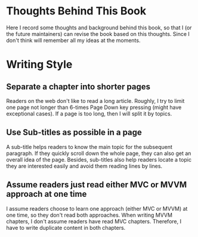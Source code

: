 # Thoughts Behind This Book
Here I record some thoughts and background behind this book, so that I (or the future maintainers) can revise the book based on this thoughts. Since I don't think will remember all my ideas at the moments.

# Writing Style

## Separate a chapter into shorter pages
Readers on the web don't like to read a long article. Roughly, I try to limit one page not longer than 6-times Page Down key pressing (might have exceptional cases). If a page is too long, then I will split it by topics.

## Use Sub-titles as possible in a page
A sub-title helps readers to know the main topic for the subsequent paragraph. If they quickly scroll down the whole page, they can also get an overall idea of the page. Besides, sub-titles also help readers locate a topic they are interested easily and avoid them reading lines by lines.

## Assume readers just read either MVC or MVVM approach at one time
I assume readers choose to learn one approach (either MVC or MVVM) at one time, so they don't read both approaches. When writing MVVM chapters, I don't assume readers have read MVC chapters. Therefore, I have to write duplicate content in both chapters.
